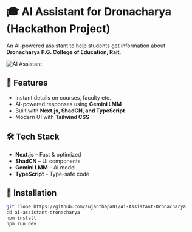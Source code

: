 # 🎓 AI Assistant for Dronacharya (Hackathon Project)

An AI-powered assistant to help students get information about **Dronacharya P.G. College of Education, Rait**.

![AI Assistant](https://res.cloudinary.com/dmg30zh6b/image/upload/v1743281849/usyoysf7ocnpqgxrpkum.png)

## 🚀 Features
- Instant details on courses, faculty etc.  
- AI-powered responses using **Gemini LMM**  
- Built with **Next.js, ShadCN, and TypeScript**  
- Modern UI with **Tailwind CSS**  

## 🛠️ Tech Stack
- **Next.js** – Fast & optimized  
- **ShadCN** – UI components  
- **Gemini LMM** – AI model  
- **TypeScript** – Type-safe code  

## 📌 Installation
```sh
git clone https://github.com/sujanthapa01/Ai-Assistant-Dronacharya
cd ai-assistant-dronacharya
npm install
npm run dev
